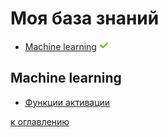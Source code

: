# Моя база знаний

+ [Machine learning](#Machine-learning) ![icon][done]

[done]:img/done.png

## Machine learning
+ [Функции активации](nn.md#Функции-активации)

[к оглавлению](#Моя-база-знаний)